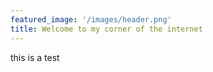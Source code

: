 ```yaml
---
featured_image: '/images/header.png'
title: Welcome to my corner of the internet
---
```


this is a test
